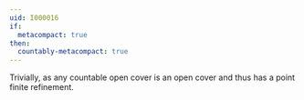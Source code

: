 ```yaml
---
uid: I000016
if:
  metacompact: true
then:
  countably-metacompact: true
---
```

Trivially, as any countable open cover is an open cover and thus has a point finite refinement.

